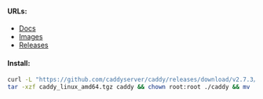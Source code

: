 #### URLs:
- [Docs](https://caddyserver.com/docs/)
- [Images](https://hub.docker.com/_/caddy/tags)
- [Releases](https://github.com/caddyserver/caddy/releases)

#### Install:
```bash
curl -L "https://github.com/caddyserver/caddy/releases/download/v2.7.3/caddy_2.7.3_linux_amd64.tar.gz" -o caddy_linux_amd64.tgz && \
tar -xzf caddy_linux_amd64.tgz caddy && chown root:root ./caddy && mv ./caddy /usr/local/bin/ && rm -f caddy_linux_amd64.tgz
```
